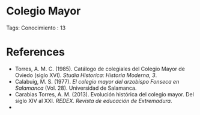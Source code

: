 # Colegio Mayor

Tags: Conocimiento
: 13

# References

- Torres, A. M. C. (1985). Catálogo de colegiales del Colegio Mayor de Oviedo (siglo XVI). *Studia Historica: Historia Moderna*, *3*.
- Calabuig, M. S. (1977). *El colegio mayor del arzobispo Fonseca en Salamanca* (Vol. 28). Universidad de Salamanca.
- Carabias Torres, A. M. (2013). Evolución histórica del colegio mayor. Del siglo XIV al XXI. *REDEX. Revista de educación de Extremadura*.
-